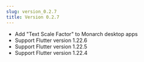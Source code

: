 ```yaml
---
slug: version_0.2.7
title: Version 0.2.7
---
```


- Add "Text Scale Factor" to Monarch desktop apps
- Support Flutter version 1.22.6
- Support Flutter version 1.22.5
- Support Flutter version 1.22.4
